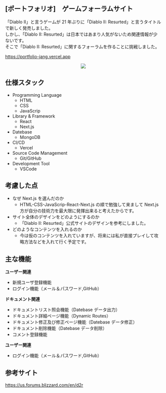 ## [ポートフォリオ]　ゲームフォーラムサイト

「Diablo II」と言うゲームが 21 年ぶりに「Diablo II: Resurted」と言うタイトルで新しく発売しました。  
しかし、「Diablo II: Resurted」は日本ではあまり人気がないため関連情報が少ないです。  
そこで「Diablo II: Resurted」に関するフォーラムを作ることに挑戦しました。

https://portfolio-jang.vercel.app

<p align="center">
  <img src="https://github.com/jkatagata1228/portfolio/assets/124960251/a174f9b9-294d-4080-9a2a-3ff85768cc43">
</p>

## 仕様スタック

- Programming Language
  - HTML
  - CSS
  - JavaScrip
- Library & Framework
  - React
  - Next.js
- Datebase
  - MongoDB
- CI/CD
  - Vercel
- Source Code Management
  - Git/GitHub
- Development Tool
  - VSCode

## 考慮した点

- なぜ Next.js を選んだのか
  - HTML-CSS-JavaScrip-React-Next.js の順で勉強して来まして Next.js 方が自分の技術力を最大限に発揮出来ると考えたからです。
- サイト全体のデザインをどのようにするのか
  - 「Diablo II: Resurted」公式サイトのデザインを参考にしました。
- どのようなコンテンツを入れるのか
  - 今は仮のコンテンツを入れていますが、将来には私が直接プレイして攻略方法などを入れて行く予定です。

## 主な機能

**ユーザー関連**

- 新規ユーザ登録機能
- ログイン機能（メール＆パスワード,GitHub）

**ドキュメント関連**

- ドキュメントリスト照会機能（Datebase データ出力）
- ドキュメント詳細ページ機能（Dynamic Routes）
- ドキュメント修正及び修正ページ機能（Datebase データ修正）
- ドキュメント削除機能（Datebase データ削除）
- コメント登録機能

**ユーザー関連**

- ログイン機能（メール＆パスワード,GitHub）

## 参考サイト

https://us.forums.blizzard.com/en/d2r
